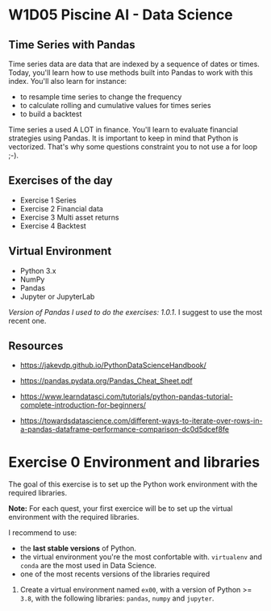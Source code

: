 # W1D05  Piscine AI - Data Science

## Time Series with Pandas

Time series data are data that are indexed by a sequence of dates or times. Today, you'll learn how to use methods built into Pandas to work with this index. You'll also learn for instance:
- to resample time series to change the frequency
- to calculate rolling and cumulative values for times series
-  to build a backtest

Time series a used A LOT in finance. You'll learn to evaluate financial strategies using Pandas. It is important to keep in mind that Python is vectorized. That's why some questions constraint you to not use a for loop ;-).

## Exercises of the day

- Exercise 1 Series
- Exercise 2 Financial data
- Exercise 3 Multi asset returns
- Exercise 4 Backtest


## Virtual Environment 
- Python 3.x
- NumPy
- Pandas
- Jupyter or JupyterLab

*Version of Pandas I used to do the exercises: 1.0.1*. 
I suggest to use the most recent one.

## Resources

- https://jakevdp.github.io/PythonDataScienceHandbook/

- https://pandas.pydata.org/Pandas_Cheat_Sheet.pdf

- https://www.learndatasci.com/tutorials/python-pandas-tutorial-complete-introduction-for-beginners/

- https://towardsdatascience.com/different-ways-to-iterate-over-rows-in-a-pandas-dataframe-performance-comparison-dc0d5dcef8fe


# Exercise 0 Environment and libraries

The goal of this exercise is to set up the Python work environment with the required libraries.

**Note:** For each quest, your first exercice will be to set up the virtual environment with the required libraries. 

I recommend to use:

- the **last stable versions** of Python. 
- the virtual environment you're the most confortable with. `virtualenv` and `conda` are the most used in Data Science.
- one of the most recents versions of the libraries required

1. Create a virtual environment named `ex00`, with a version of Python >= `3.8`, with the following libraries: `pandas`, `numpy` and `jupyter`.